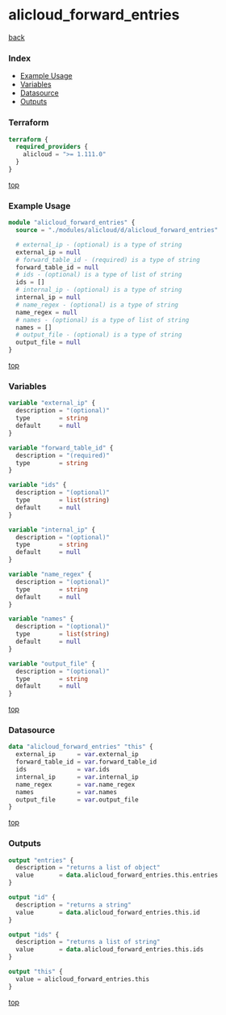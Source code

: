 # alicloud_forward_entries

[back](../alicloud.md)

### Index

- [Example Usage](#example-usage)
- [Variables](#variables)
- [Datasource](#datasource)
- [Outputs](#outputs)

### Terraform

```terraform
terraform {
  required_providers {
    alicloud = ">= 1.111.0"
  }
}
```

[top](#index)

### Example Usage

```terraform
module "alicloud_forward_entries" {
  source = "./modules/alicloud/d/alicloud_forward_entries"

  # external_ip - (optional) is a type of string
  external_ip = null
  # forward_table_id - (required) is a type of string
  forward_table_id = null
  # ids - (optional) is a type of list of string
  ids = []
  # internal_ip - (optional) is a type of string
  internal_ip = null
  # name_regex - (optional) is a type of string
  name_regex = null
  # names - (optional) is a type of list of string
  names = []
  # output_file - (optional) is a type of string
  output_file = null
}
```

[top](#index)

### Variables

```terraform
variable "external_ip" {
  description = "(optional)"
  type        = string
  default     = null
}

variable "forward_table_id" {
  description = "(required)"
  type        = string
}

variable "ids" {
  description = "(optional)"
  type        = list(string)
  default     = null
}

variable "internal_ip" {
  description = "(optional)"
  type        = string
  default     = null
}

variable "name_regex" {
  description = "(optional)"
  type        = string
  default     = null
}

variable "names" {
  description = "(optional)"
  type        = list(string)
  default     = null
}

variable "output_file" {
  description = "(optional)"
  type        = string
  default     = null
}
```

[top](#index)

### Datasource

```terraform
data "alicloud_forward_entries" "this" {
  external_ip      = var.external_ip
  forward_table_id = var.forward_table_id
  ids              = var.ids
  internal_ip      = var.internal_ip
  name_regex       = var.name_regex
  names            = var.names
  output_file      = var.output_file
}
```

[top](#index)

### Outputs

```terraform
output "entries" {
  description = "returns a list of object"
  value       = data.alicloud_forward_entries.this.entries
}

output "id" {
  description = "returns a string"
  value       = data.alicloud_forward_entries.this.id
}

output "ids" {
  description = "returns a list of string"
  value       = data.alicloud_forward_entries.this.ids
}

output "this" {
  value = alicloud_forward_entries.this
}
```

[top](#index)